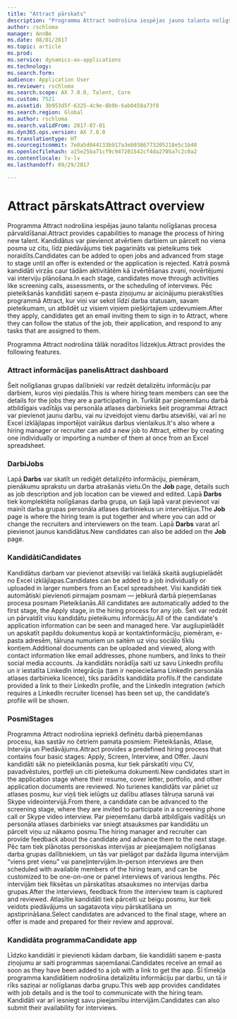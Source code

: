 ```yaml
---
title: "Attract pārskats"
description: "Programma Attract nodrošina iespējas jauno talantu nolīgšanas procesa pārvaldīšanai. Kandidātus var pievienot atvērtiem darbiem un pārcelt no viena posma uz citu, līdz piedāvājums tiek pagarināts vai pieteikums tiek noraidīts."
author: rschloma
manager: AnnBe
ms.date: 08/01/2017
ms.topic: article
ms.prod: 
ms.service: dynamics-ax-applications
ms.technology: 
ms.search.form: 
audience: Application User
ms.reviewer: rschloma
ms.search.scope: AX 7.0.0, Talent, Core
ms.custom: 7521
ms.assetid: 3b953d5f-6325-4c9e-8b9b-6ab0458a73f8
ms.search.region: Global
ms.author: rschloma
ms.search.validFrom: 2017-07-01
ms.dyn365.ops.version: AX 7.0.0
ms.translationtype: HT
ms.sourcegitcommit: 7e0a5d044133b917a3eb9386773205218e5c1b40
ms.openlocfilehash: a15e25ba71cf9c947201542cf4da2705a7c2c0a2
ms.contentlocale: lv-lv
ms.lasthandoff: 09/29/2017

---
```

# <a name="attract-overview"></a><span data-ttu-id="aa4e2-104">Attract pārskats</span><span class="sxs-lookup"><span data-stu-id="aa4e2-104">Attract overview</span></span>
<span data-ttu-id="aa4e2-105">Programma Attract nodrošina iespējas jauno talantu nolīgšanas procesa pārvaldīšanai.</span><span class="sxs-lookup"><span data-stu-id="aa4e2-105">Attract provides capabilities to manage the process of hiring new talent.</span></span> <span data-ttu-id="aa4e2-106">Kandidātus var pievienot atvērtiem darbiem un pārcelt no viena posma uz citu, līdz piedāvājums tiek pagarināts vai pieteikums tiek noraidīts.</span><span class="sxs-lookup"><span data-stu-id="aa4e2-106">Candidates can be added to open jobs and advanced from stage to stage until an offer is extended or the application is rejected.</span></span> <span data-ttu-id="aa4e2-107">Katrā posmā kandidāti virzās caur tādām aktivitātēm kā izvērtēšanas zvani, novērtējumi vai interviju plānošana.</span><span class="sxs-lookup"><span data-stu-id="aa4e2-107">In each stage, candidates move through activities like screening calls, assessments, or the scheduling of interviews.</span></span> <span data-ttu-id="aa4e2-108">Pēc pieteikšanās kandidāti saņem e-pasta ziņojumu ar aicinājumu pierakstīties programmā Attract, kur viņi var sekot līdzi darba statusam, savam pieteikumam, un atbildēt uz visiem viņiem piešķirtajiem uzdevumiem.</span><span class="sxs-lookup"><span data-stu-id="aa4e2-108">After they apply, candidates get an email inviting them to sign in to Attract, where they can follow the status of the job, their application, and respond to any tasks that are assigned to them.</span></span>

<span data-ttu-id="aa4e2-109">Programma Attract nodrošina tālāk noradītos līdzekļus.</span><span class="sxs-lookup"><span data-stu-id="aa4e2-109">Attract provides the following features.</span></span>

### <a name="attract-dashboard"></a><span data-ttu-id="aa4e2-110">Attract informācijas panelis</span><span class="sxs-lookup"><span data-stu-id="aa4e2-110">Attract dashboard</span></span>
<span data-ttu-id="aa4e2-111">Šeit nolīgšanas grupas dalībnieki var redzēt detalizētu informāciju par darbiem, kuros viņi piedalās.</span><span class="sxs-lookup"><span data-stu-id="aa4e2-111">This is where hiring team members can see the details for the jobs they are a participating in.</span></span> <span data-ttu-id="aa4e2-112">Turklāt par pieņemšanu darbā atbildīgais vadītājs vai personāla atlases darbinieks šeit programmai Attract var pievienot jaunu darbu, vai nu izveidojot vienu darbu atsevišķi, vai arī no Excel izklājlapas importējot vairākus darbus vienlaikus.</span><span class="sxs-lookup"><span data-stu-id="aa4e2-112">It's also where a hiring manager or recruiter can add a new job to Attract, either by creating one individually or importing a number of them at once from an Excel spreadsheet.</span></span>

### <a name="jobs"></a><span data-ttu-id="aa4e2-113">Darbi</span><span class="sxs-lookup"><span data-stu-id="aa4e2-113">Jobs</span></span>
<span data-ttu-id="aa4e2-114">Lapā **Darbs** var skatīt un rediģēt detalizēto informāciju, piemēram, pienākumu aprakstu un darba atrašanās vietu.</span><span class="sxs-lookup"><span data-stu-id="aa4e2-114">On the **Job** page, details such as job description and job location can be viewed and edited.</span></span> <span data-ttu-id="aa4e2-115">Lapā **Darbs** tiek komplektēta nolīgšanas darba grupa, un šajā lapā varat pievienot vai mainīt darba grupas personāla atlases darbiniekus un intervētājus.</span><span class="sxs-lookup"><span data-stu-id="aa4e2-115">The **Job** page is where the hiring team is put together and where you can add or change the recruiters and interviewers on the team.</span></span> <span data-ttu-id="aa4e2-116">Lapā **Darbs** varat arī pievienot jaunus kandidātus.</span><span class="sxs-lookup"><span data-stu-id="aa4e2-116">New candidates can also be added on the **Job** page.</span></span>

### <a name="candidates"></a><span data-ttu-id="aa4e2-117">Kandidāti</span><span class="sxs-lookup"><span data-stu-id="aa4e2-117">Candidates</span></span>
<span data-ttu-id="aa4e2-118">Kandidātus darbam var pievienot atsevišķi vai lielākā skaitā augšupielādēt no Excel izklājlapas.</span><span class="sxs-lookup"><span data-stu-id="aa4e2-118">Candidates can be added to a job individually or uploaded in larger numbers from an Excel spreadsheet.</span></span> <span data-ttu-id="aa4e2-119">Visi kandidāti tiek automātiski pievienoti pirmajam posmam — jebkurā darbā pieņemšanas procesa posmam Pieteikšanās.</span><span class="sxs-lookup"><span data-stu-id="aa4e2-119">All candidates are automatically added to the first stage, the Apply stage, in the hiring process for any job.</span></span> <span data-ttu-id="aa4e2-120">Šeit var redzēt un pārvaldīt visu kandidātu pieteikumu informāciju.</span><span class="sxs-lookup"><span data-stu-id="aa4e2-120">All of the candidate's application information can be seen and managed here.</span></span> <span data-ttu-id="aa4e2-121">Var augšupielādēt un apskatīt papildu dokumentus kopā ar kontaktinformāciju, piemēram, e-pasta adresēm, tālruņa numuriem un saitēm uz viņu sociālo tīklu kontiem.</span><span class="sxs-lookup"><span data-stu-id="aa4e2-121">Additional documents can be uploaded and viewed, along with contact information like email addresses, phone numbers, and links to their social media accounts.</span></span> <span data-ttu-id="aa4e2-122">Ja kandidāts norādīja saiti uz savu LinkedIn profilu un ir iestatīta LinkedIn integrācija (tam ir nepieciešama LinkedIn personāla atlases darbinieka licence), tiks parādīts kandidāta profils.</span><span class="sxs-lookup"><span data-stu-id="aa4e2-122">If the candidate provided a link to their LinkedIn profile, and the LinkedIn integration (which requires a LinkedIn recruiter license) has been set up, the candidate’s profile will be shown.</span></span>

### <a name="stages"></a><span data-ttu-id="aa4e2-123">Posmi</span><span class="sxs-lookup"><span data-stu-id="aa4e2-123">Stages</span></span>
<span data-ttu-id="aa4e2-124">Programma Attract nodrošina iepriekš definētu darbā pieņemšanas procesu, kas sastāv no četriem pamata posmiem: Pieteikšanās, Atlase, Intervija un Piedāvājums.</span><span class="sxs-lookup"><span data-stu-id="aa4e2-124">Attract provides a predefined hiring process that contains four basic stages: Apply, Screen, Interview, and Offer.</span></span> <span data-ttu-id="aa4e2-125">Jauni kandidāti sāk no pieteikšanās posma, kur tiek pārskatīti viņu CV, pavadvēstules, portfeļi un citi pieteikuma dokumenti.</span><span class="sxs-lookup"><span data-stu-id="aa4e2-125">New candidates start in the application stage where their resume, cover letter, portfolio, and other application documents are reviewed.</span></span> <span data-ttu-id="aa4e2-126">No turienes kandidāts var pāriet uz atlases posmu, kur viņš tiek ielūgts uz dalību atlases tālruņa sarunā vai Skype videointervijā.</span><span class="sxs-lookup"><span data-stu-id="aa4e2-126">From there, a candidate can be advanced to the screening stage, where they are invited to participate in a screening phone call or Skype video interview.</span></span> <span data-ttu-id="aa4e2-127">Par pieņemšanu darbā atbildīgais vadītājs un personāla atlases darbinieks var sniegt atsauksmes par kandidātu un pārcelt viņu uz nākamo posmu.</span><span class="sxs-lookup"><span data-stu-id="aa4e2-127">The hiring manager and recruiter can provide feedback about the candidate and advance them to the next stage.</span></span> <span data-ttu-id="aa4e2-128">Pēc tam tiek plānotas personiskas intervijas ar pieejamajiem nolīgšanas darba grupas dalībniekiem, un tās var pielāgot par dažāda ilguma intervijām “viens pret vienu” vai paneļintervijām.</span><span class="sxs-lookup"><span data-stu-id="aa4e2-128">In-person interviews are then scheduled with available members of the hiring team, and can be customized to be one-on-one or panel interviews of various lengths.</span></span> <span data-ttu-id="aa4e2-129">Pēc intervijām tiek fiksētas un pārskatītas atsauksmes no intervijas darba grupas.</span><span class="sxs-lookup"><span data-stu-id="aa4e2-129">After the interviews, feedback from the interview team is captured and reviewed.</span></span> <span data-ttu-id="aa4e2-130">Atlasītie kandidāti tiek pārcelti uz beigu posmu, kur tiek veidots piedāvājums un sagatavota viņu pārskatīšana un apstiprināšana.</span><span class="sxs-lookup"><span data-stu-id="aa4e2-130">Select candidates are advanced to the final stage, where an offer is made and prepared for their review and approval.</span></span> 

### <a name="candidate-app"></a><span data-ttu-id="aa4e2-131">Kandidāta programma</span><span class="sxs-lookup"><span data-stu-id="aa4e2-131">Candidate app</span></span>
<span data-ttu-id="aa4e2-132">Līdzko kandidāti ir pievienoti kādam darbam, šie kandidāti saņem e-pasta ziņojumu ar saiti programmas saņemšanai.</span><span class="sxs-lookup"><span data-stu-id="aa4e2-132">Candidates receive an email as soon as they have been added to a job with a link to get the app.</span></span> <span data-ttu-id="aa4e2-133">Šī tīmekļa programma kandidātiem nodrošina detalizētu informāciju par darbu, un tā ir rīks saziņai ar nolīgšanas darba grupu.</span><span class="sxs-lookup"><span data-stu-id="aa4e2-133">This web app provides candidates with job details and is the tool to communicate with the hiring team.</span></span> <span data-ttu-id="aa4e2-134">Kandidāti var arī iesniegt savu pieejamību intervijām.</span><span class="sxs-lookup"><span data-stu-id="aa4e2-134">Candidates can also submit their availability for interviews.</span></span>

